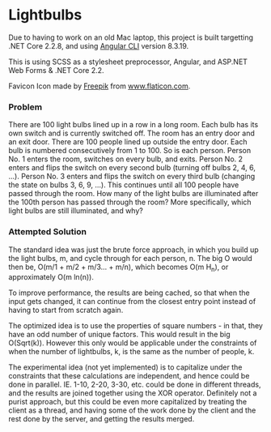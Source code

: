 # Lightbulbs

Due to having to work on an old Mac laptop, this project is built targetting .NET Core 2.2.8, and using [Angular CLI](https://github.com/angular/angular-cli) version 8.3.19.

This is using SCSS as a stylesheet preprocessor, Angular, and ASP.NET Web Forms & .NET Core 2.2.


Favicon Icon made by [Freepik](https://www.flaticon.com/authors/freepik) from www.flaticon.com.

### Problem

There are 100 light bulbs lined up in a row in a long room. Each bulb has its own switch and is currently switched off. The room has an entry door and an exit door. There are 100 people lined up outside the entry door. Each bulb is numbered consecutively from 1 to 100. So is each person. Person No. 1 enters the room, switches on every bulb, and exits. Person No. 2 enters and flips the switch on every second bulb (turning off bulbs 2, 4, 6, ...). Person No. 3 enters and flips the switch on every third bulb (changing the state on bulbs 3, 6, 9, ...). This continues until all 100 people have passed through the room. How many of the light bulbs are illuminated after the 100th person has passed through the room? More specifically, which light bulbs are still illuminated, and why?

### Attempted Solution

The standard idea was just the brute force approach, in which you build up the light bulbs, m, and cycle through for each person, n. The big O would then be, O(m/1 + m/2 + m/3... + m/n), which becomes O(m H<sub>n</sub>), or approximately O(m ln(n)).

To improve performance, the results are being cached, so that when the input gets changed, it can continue from the closest entry point instead of having to start from scratch again.

The optimized idea is to use the properties of square numbers - in that, they have an odd number of unique factors. This would result in the big O(Sqrt(k)). However this only would be applicable under the constraints of when the number of lightbulbs, k, is the same as the number of people, k.

The experimental idea (not yet implemented) is to capitalize under the constraints that these calculations are independent, and hence could be done in parallel. IE. 1-10, 2-20, 3-30, etc. could be done in different threads, and the results are joined together using the XOR operator. Definitely not a purist approach, but this could be even more capitalized by treating the client as a thread, and having some of the work done by the client and the rest done by the server, and getting the results merged.